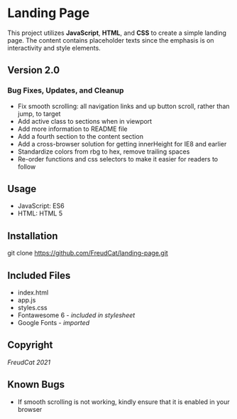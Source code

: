 # Landing Page 
This project utilizes **JavaScript**, **HTML**, and **CSS** to create a simple landing page. The content contains placeholder texts since the emphasis is on interactivity and style elements. 

## Version 2.0 
### Bug Fixes, Updates, and Cleanup  
- Fix smooth scrolling: all navigation links and up button scroll, rather than jump, to target 
- Add active class to sections when in viewport 
- Add more information to README file 
- Add a fourth section to the content section 
- Add a cross-browser solution for getting innerHeight for IE8 and earlier 
- Standardize colors from rbg to hex, remove trailing spaces
- Re-order functions and css selectors to make it easier for readers to follow 

## Usage 
- JavaScript: ES6
- HTML: HTML 5

## Installation 
git clone https://github.com/FreudCat/landing-page.git

## Included Files
- index.html
- app.js
- styles.css 
- Fontawesome 6 - _included in stylesheet_
- Google Fonts - _imported_

## Copyright 
_FreudCat 2021_ 

## Known Bugs
- If smooth scrolling is not working, kindly ensure that it is enabled in your browser